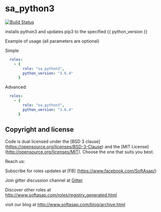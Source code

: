 sa_python3
==========

[![Build Status](https://travis-ci.org/softasap/sa-python3.svg?branch=master)](https://travis-ci.org/softasap/sa-python3)

installs python3 and updates pip3 to the specified {{ python_version }}

Example of usage (all parameters are optional)

Simple

```YAML
  roles:
    - {
        role: "sa_python3",
        python_version: "3.6.4"
      }
```

Advanced:

```YAML
  roles:
    - {
        role: "sa_python3",
        python_version: "3.6.4"
      }
```

Copyright and license
---------------------

Code is dual licensed under the [BSD 3 clause] (https://opensource.org/licenses/BSD-3-Clause) and the [MIT License] (http://opensource.org/licenses/MIT). Choose the one that suits you best.

Reach us:

Subscribe for roles updates at [FB] (https://www.facebook.com/SoftAsap/)

Join gitter discussion channel at [Gitter](https://gitter.im/softasap)

Discover other roles at  http://www.softasap.com/roles/registry_generated.html

visit our blog at http://www.softasap.com/blog/archive.html
